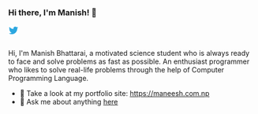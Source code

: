 ### Hi there, I'm Manish! 👋


<a href="https://twitter.com/mni_shh">
  <img align="left" alt="Manish Bhattarai | Twitter" width="21px" src="https://raw.githubusercontent.com/nepalikingpin/nepalikingpin/master/assets/twitter.svg" />
</a>

<br />
<br />

Hi, I'm Manish Bhattarai, a motivated science student who is always ready to face and solve problems as fast as possible. An enthusiast programmer who likes to solve real-life problems through the help of Computer Programming Language.


- :100: Take a look at my portfolio site: https://maneesh.com.np
- 💬 Ask me about anything [here](https://twitter.com/mni_shh)

